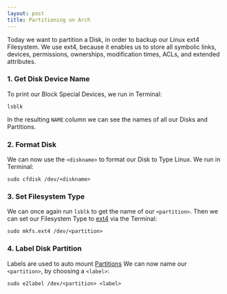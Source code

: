 ```yaml
---
layout: post
title: Partitioning on Arch
---
```


Today we want to partition a Disk, in order to backup our Linux ext4 Filesystem.
We use ext4, because it enables us to store all symbolic links, devices, permissions, 
ownerships, modification times, ACLs, and extended attributes.

### 1. Get Disk Device Name
To print our Block Special Devices, we run in Terminal:
    
    lsblk

In the resulting `NAME` column we can see the names of all our Disks and Partitions.

### 2. Format Disk
We can now use the `<diskname>` to format our Disk to Type Linux. 
We run in Terminal:

    sudo cfdisk /dev/<diskname>

### 3. Set Filesystem Type
We can once again run `lsblk` to get the name of our `<partition>`.
Then we can set our Filesystem Type to [ext4](https://wiki.archlinux.org/index.php/Ext4) 
via the Terminal:

    sudo mkfs.ext4 /dev/<partition>

### 4. Label Disk Partition
Labels are used to auto mount [Partitions](https://wiki.archlinux.org/index.php/Persistent_block_device_naming#by-label)
We can now name our `<partition>`, by choosing a `<label>`:

    sudo e2label /dev/<partition> <label>


